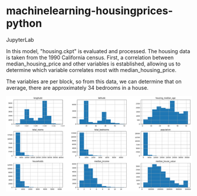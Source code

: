 # machinelearning-housingprices-python

JupyterLab

In this model, "housing.ckpt" is evaluated and processed.
The housing data is taken from the 1990 California census.
First, a correlation between median_housing_price and other variables is established, allowing us to determine which variable correlates most with median_housing_price.

The variables are per block, so from this data, we can determine that on average, there are approximately 34 bedrooms in a house.

![JupyterLab](train_data_histogram.png)
